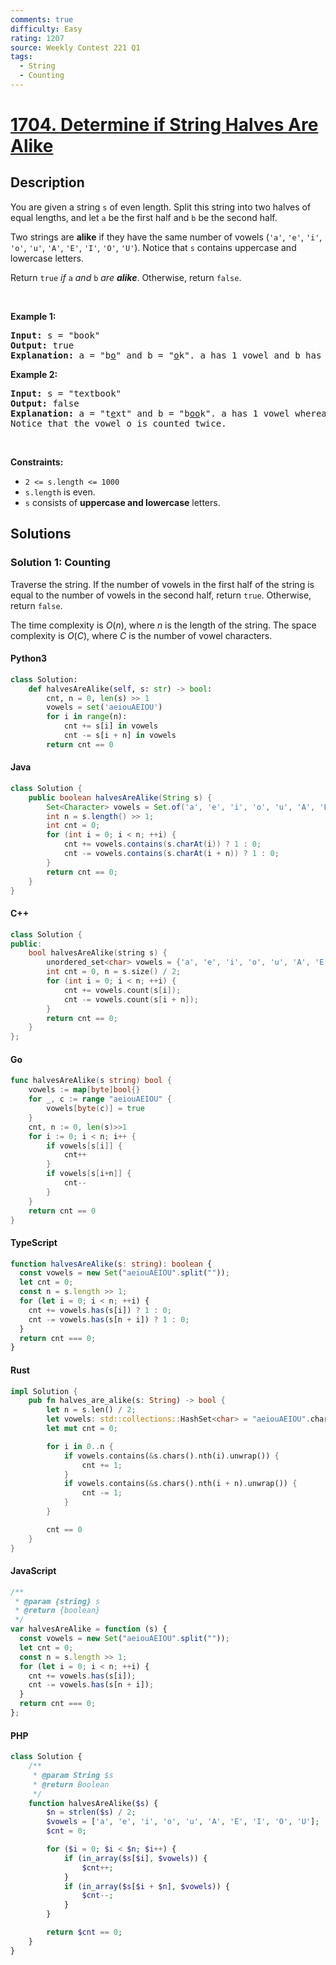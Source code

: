 ```yaml
---
comments: true
difficulty: Easy
rating: 1207
source: Weekly Contest 221 Q1
tags:
  - String
  - Counting
---
```


<!-- problem:start -->

# [1704. Determine if String Halves Are Alike](https://leetcode.com/problems/determine-if-string-halves-are-alike)


## Description

<!-- description:start -->

<p>You are given a string <code>s</code> of even length. Split this string into two halves of equal lengths, and let <code>a</code> be the first half and <code>b</code> be the second half.</p>

<p>Two strings are <strong>alike</strong> if they have the same number of vowels (<code>&#39;a&#39;</code>, <code>&#39;e&#39;</code>, <code>&#39;i&#39;</code>, <code>&#39;o&#39;</code>, <code>&#39;u&#39;</code>, <code>&#39;A&#39;</code>, <code>&#39;E&#39;</code>, <code>&#39;I&#39;</code>, <code>&#39;O&#39;</code>, <code>&#39;U&#39;</code>). Notice that <code>s</code> contains uppercase and lowercase letters.</p>

<p>Return <code>true</code><em> if </em><code>a</code><em> and </em><code>b</code><em> are <strong>alike</strong></em>. Otherwise, return <code>false</code>.</p>

<p>&nbsp;</p>
<p><strong class="example">Example 1:</strong></p>

<pre>
<strong>Input:</strong> s = &quot;book&quot;
<strong>Output:</strong> true
<strong>Explanation:</strong> a = &quot;b<u>o</u>&quot; and b = &quot;<u>o</u>k&quot;. a has 1 vowel and b has 1 vowel. Therefore, they are alike.
</pre>

<p><strong class="example">Example 2:</strong></p>

<pre>
<strong>Input:</strong> s = &quot;textbook&quot;
<strong>Output:</strong> false
<strong>Explanation:</strong> a = &quot;t<u>e</u>xt&quot; and b = &quot;b<u>oo</u>k&quot;. a has 1 vowel whereas b has 2. Therefore, they are not alike.
Notice that the vowel o is counted twice.
</pre>

<p>&nbsp;</p>
<p><strong>Constraints:</strong></p>

<ul>
	<li><code>2 &lt;= s.length &lt;= 1000</code></li>
	<li><code>s.length</code> is even.</li>
	<li><code>s</code> consists of <strong>uppercase and lowercase</strong> letters.</li>
</ul>

<!-- description:end -->

## Solutions

<!-- solution:start -->

### Solution 1: Counting

Traverse the string. If the number of vowels in the first half of the string is equal to the number of vowels in the second half, return `true`. Otherwise, return `false`.

The time complexity is $O(n)$, where $n$ is the length of the string. The space complexity is $O(C)$, where $C$ is the number of vowel characters.

<!-- tabs:start -->

#### Python3

```python
class Solution:
    def halvesAreAlike(self, s: str) -> bool:
        cnt, n = 0, len(s) >> 1
        vowels = set('aeiouAEIOU')
        for i in range(n):
            cnt += s[i] in vowels
            cnt -= s[i + n] in vowels
        return cnt == 0
```

#### Java

```java
class Solution {
    public boolean halvesAreAlike(String s) {
        Set<Character> vowels = Set.of('a', 'e', 'i', 'o', 'u', 'A', 'E', 'I', 'O', 'U');
        int n = s.length() >> 1;
        int cnt = 0;
        for (int i = 0; i < n; ++i) {
            cnt += vowels.contains(s.charAt(i)) ? 1 : 0;
            cnt -= vowels.contains(s.charAt(i + n)) ? 1 : 0;
        }
        return cnt == 0;
    }
}
```

#### C++

```cpp
class Solution {
public:
    bool halvesAreAlike(string s) {
        unordered_set<char> vowels = {'a', 'e', 'i', 'o', 'u', 'A', 'E', 'I', 'O', 'U'};
        int cnt = 0, n = s.size() / 2;
        for (int i = 0; i < n; ++i) {
            cnt += vowels.count(s[i]);
            cnt -= vowels.count(s[i + n]);
        }
        return cnt == 0;
    }
};
```

#### Go

```go
func halvesAreAlike(s string) bool {
	vowels := map[byte]bool{}
	for _, c := range "aeiouAEIOU" {
		vowels[byte(c)] = true
	}
	cnt, n := 0, len(s)>>1
	for i := 0; i < n; i++ {
		if vowels[s[i]] {
			cnt++
		}
		if vowels[s[i+n]] {
			cnt--
		}
	}
	return cnt == 0
}
```

#### TypeScript

```ts
function halvesAreAlike(s: string): boolean {
  const vowels = new Set("aeiouAEIOU".split(""));
  let cnt = 0;
  const n = s.length >> 1;
  for (let i = 0; i < n; ++i) {
    cnt += vowels.has(s[i]) ? 1 : 0;
    cnt -= vowels.has(s[n + i]) ? 1 : 0;
  }
  return cnt === 0;
}
```

#### Rust

```rust
impl Solution {
    pub fn halves_are_alike(s: String) -> bool {
        let n = s.len() / 2;
        let vowels: std::collections::HashSet<char> = "aeiouAEIOU".chars().collect();
        let mut cnt = 0;

        for i in 0..n {
            if vowels.contains(&s.chars().nth(i).unwrap()) {
                cnt += 1;
            }
            if vowels.contains(&s.chars().nth(i + n).unwrap()) {
                cnt -= 1;
            }
        }

        cnt == 0
    }
}
```

#### JavaScript

```js
/**
 * @param {string} s
 * @return {boolean}
 */
var halvesAreAlike = function (s) {
  const vowels = new Set("aeiouAEIOU".split(""));
  let cnt = 0;
  const n = s.length >> 1;
  for (let i = 0; i < n; ++i) {
    cnt += vowels.has(s[i]);
    cnt -= vowels.has(s[n + i]);
  }
  return cnt === 0;
};
```

#### PHP

```php
class Solution {
    /**
     * @param String $s
     * @return Boolean
     */
    function halvesAreAlike($s) {
        $n = strlen($s) / 2;
        $vowels = ['a', 'e', 'i', 'o', 'u', 'A', 'E', 'I', 'O', 'U'];
        $cnt = 0;

        for ($i = 0; $i < $n; $i++) {
            if (in_array($s[$i], $vowels)) {
                $cnt++;
            }
            if (in_array($s[$i + $n], $vowels)) {
                $cnt--;
            }
        }

        return $cnt == 0;
    }
}
```

<!-- tabs:end -->

<!-- solution:end -->

<!-- problem:end -->
